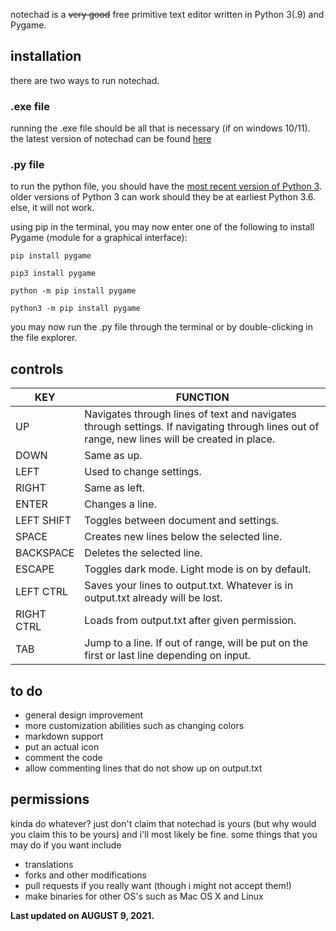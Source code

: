 notechad is a ~~very good~~ free primitive text editor written in Python 3(.9) and Pygame.

## installation
there are two ways to run notechad.
### .exe file
running the .exe file should be all that is necessary (if on windows 10/11). the latest version of notechad can be found [here](https://github.com/qDihydrogen/notechad/releases)
### .py file
to run the python file, you should have the [most recent version of Python 3](https://python.org/downloads). older versions of Python 3 can work should they be at earliest Python 3.6. else, it will not work.


using pip in the terminal, you may now enter one of the following to install Pygame (module for a graphical interface):

`pip install pygame`

`pip3 install pygame`

`python -m pip install pygame`

`python3 -m pip install pygame`

you may now run the .py file through the terminal or by double-clicking in the file explorer.

## controls
| KEY | FUNCTION |
|--|--|
| UP | Navigates through lines of text and navigates through settings. If navigating through lines out of range, new lines will be created in place. |
| DOWN | Same as up. |
| LEFT | Used to change settings. |
| RIGHT | Same as left. |
| ENTER | Changes a line. |
| LEFT SHIFT | Toggles between document and settings. |
| SPACE | Creates new lines below the selected line. |
| BACKSPACE | Deletes the selected line. |
| ESCAPE | Toggles dark mode. Light mode is on by default. |
| LEFT CTRL | Saves your lines to output.txt. Whatever is in output.txt already will be lost. |
| RIGHT CTRL | Loads from output.txt after given permission. |
| TAB | Jump to a line. If out of range, will be put on the first or last line depending on input. |

## to do

 - general design improvement
 - more customization abilities such as changing colors
 - markdown support
 - put an actual icon
 - comment the code
 - allow commenting lines that do not show up on output.txt

## permissions
kinda do whatever? just don't claim that notechad is yours (but why would you claim this to be yours) and i'll most likely be fine.
some things that you may do if you want include
 - translations
 - forks and other modifications
 - pull requests if you really want (though i might not accept them!)
 - make binaries for other OS's such as Mac OS X and Linux


**Last updated on AUGUST 9, 2021.**
